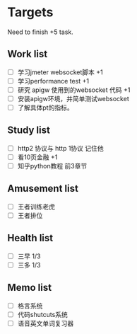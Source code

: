 # Targets

Need to finish +5 task.

## Work list

- [ ] 学习jmeter websocket脚本 +1
- [ ] 学习performance test +1
- [ ] 研究 apigw 使用到的websocket 代码 +1
- [ ] 安装apigw环境，并简单测试websocket
- [ ] 了解具体pt的指标。

## Study list

- [ ] http2 协议与 http 1协议 记住他
- [ ] 看10页金融 +1
- [ ] 知乎python教程 前3章节

## Amusement list

- [ ] 王者训练老虎
- [ ] 王者排位

## Health list

- [ ] 三早 1/3
- [ ] 三多 1/3

## Memo list

- [ ] 格言系统
- [ ] 代码shutcuts系统
- [ ] 语音英文单词复习器
